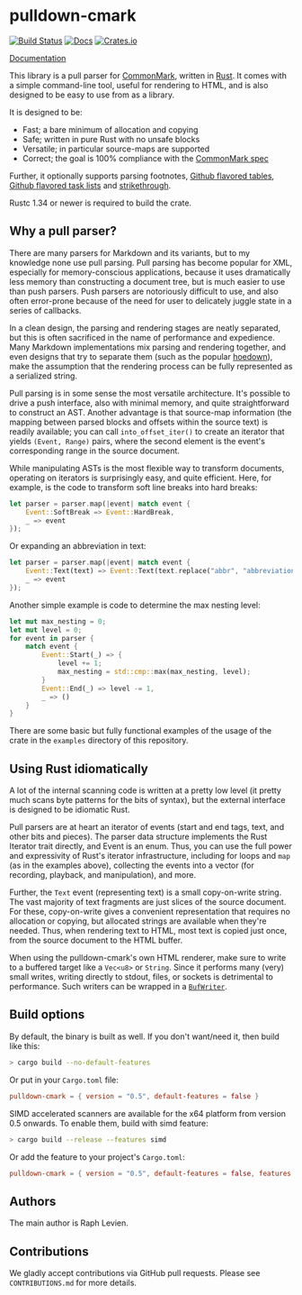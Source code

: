 # pulldown-cmark

[![Build Status](https://dev.azure.com/raphlinus/pulldown-cmark/_apis/build/status/pulldown-cmark-CI?branchName=master)](https://dev.azure.com/raphlinus/pulldown-cmark/_build/latest?definitionId=2&branchName=master)
[![Docs](https://docs.rs/pulldown-cmark/badge.svg)](https://docs.rs/pulldown-cmark)
[![Crates.io](https://img.shields.io/crates/v/pulldown-cmark.svg?maxAge=2592000)](https://crates.io/crates/pulldown-cmark)

[Documentation](https://docs.rs/pulldown-cmark/)

This library is a pull parser for [CommonMark](http://commonmark.org/), written
in [Rust](http://www.rust-lang.org/). It comes with a simple command-line tool,
useful for rendering to HTML, and is also designed to be easy to use from as
a library.

It is designed to be:

* Fast; a bare minimum of allocation and copying
* Safe; written in pure Rust with no unsafe blocks
* Versatile; in particular source-maps are supported
* Correct; the goal is 100% compliance with the [CommonMark spec](http://spec.commonmark.org/)

Further, it optionally supports parsing footnotes,
[Github flavored tables](https://github.github.com/gfm/#tables-extension-),
[Github flavored task lists](https://github.github.com/gfm/#task-list-items-extension-) and
[strikethrough](https://github.github.com/gfm/#strikethrough-extension-).

Rustc 1.34 or newer is required to build the crate.

## Why a pull parser?

There are many parsers for Markdown and its variants, but to my knowledge none
use pull parsing. Pull parsing has become popular for XML, especially for
memory-conscious applications, because it uses dramatically less memory than
constructing a document tree, but is much easier to use than push parsers. Push
parsers are notoriously difficult to use, and also often error-prone because of
the need for user to delicately juggle state in a series of callbacks.

In a clean design, the parsing and rendering stages are neatly separated, but
this is often sacrificed in the name of performance and expedience. Many Markdown
implementations mix parsing and rendering together, and even designs that try
to separate them (such as the popular [hoedown](https://github.com/hoedown/hoedown)),
make the assumption that the rendering process can be fully represented as a
serialized string.

Pull parsing is in some sense the most versatile architecture. It's possible to
drive a push interface, also with minimal memory, and quite straightforward to
construct an AST. Another advantage is that source-map information (the mapping
between parsed blocks and offsets within the source text) is readily available;
you can call `into_offset_iter()` to create an iterator that yields `(Event, Range)`
pairs, where the second element is the event's corresponding range in the source
document.

While manipulating ASTs is the most flexible way to transform documents,
operating on iterators is surprisingly easy, and quite efficient. Here, for
example, is the code to transform soft line breaks into hard breaks:

```rust
let parser = parser.map(|event| match event {
	Event::SoftBreak => Event::HardBreak,
	_ => event
});
```

Or expanding an abbreviation in text:

```rust
let parser = parser.map(|event| match event {
	Event::Text(text) => Event::Text(text.replace("abbr", "abbreviation").into()),
	_ => event
});
```

Another simple example is code to determine the max nesting level:

```rust
let mut max_nesting = 0;
let mut level = 0;
for event in parser {
	match event {
		Event::Start(_) => {
			level += 1;
			max_nesting = std::cmp::max(max_nesting, level);
		}
		Event::End(_) => level -= 1,
		_ => ()
	}
}
```

There are some basic but fully functional examples of the usage of the crate in the
`examples` directory of this repository.

## Using Rust idiomatically

A lot of the internal scanning code is written at a pretty low level (it
pretty much scans byte patterns for the bits of syntax), but the external
interface is designed to be idiomatic Rust.

Pull parsers are at heart an iterator of events (start and end tags, text,
and other bits and pieces). The parser data structure implements the
Rust Iterator trait directly, and Event is an enum. Thus, you can use the
full power and expressivity of Rust's iterator infrastructure, including
for loops and `map` (as in the examples above), collecting the events into
a vector (for recording, playback, and manipulation), and more.

Further, the `Text` event (representing text) is a small copy-on-write string.
The vast majority of text fragments are just
slices of the source document. For these, copy-on-write gives a convenient
representation that requires no allocation or copying, but allocated
strings are available when they're needed. Thus, when rendering text to
HTML, most text is copied just once, from the source document to the
HTML buffer.

When using the pulldown-cmark's own HTML renderer, make sure to write to a buffered
target like a `Vec<u8>` or `String`. Since it performs many (very) small writes, writing
directly to stdout, files, or sockets is detrimental to performance. Such writers can
be wrapped in a [`BufWriter`](https://doc.rust-lang.org/std/io/struct.BufWriter.html).

## Build options

By default, the binary is built as well. If you don't want/need it, then build like this:

```bash
> cargo build --no-default-features
```

Or put in your `Cargo.toml` file:

```toml
pulldown-cmark = { version = "0.5", default-features = false }
```

SIMD accelerated scanners are available for the x64 platform from version 0.5 onwards. To
enable them, build with simd feature:

```bash
> cargo build --release --features simd
```

Or add the feature to your project's `Cargo.toml`:

```toml
pulldown-cmark = { version = "0.5", default-features = false, features = ["simd"] }
```

## Authors

The main author is Raph Levien.

## Contributions

We gladly accept contributions via GitHub pull requests. Please see
`CONTRIBUTIONS.md` for more details.
